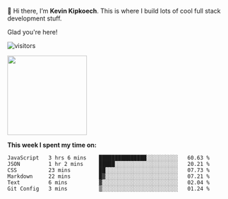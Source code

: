 👋 Hi there, I’m **Kevin Kipkoech**. This is where I build lots of cool full stack development stuff.

Glad you're here!

![visitors](https://visitor-badge.glitch.me/badge?page_id=KevinKipkoechMutai)

<img height="180em" src="https://github-readme-stats.vercel.app/api?username=KevinKipkoechMutai&show_icons=true&hide_border=true&&count_private=true&include_all_commits=true" />


<!--START_SECTION:waka-->

**This week I spent my time on:**

```text
JavaScript   3 hrs 6 mins    ███████████████░░░░░░░░░░   60.63 %
JSON         1 hr 2 mins     █████░░░░░░░░░░░░░░░░░░░░   20.21 %
CSS          23 mins         ██░░░░░░░░░░░░░░░░░░░░░░░   07.73 %
Markdown     22 mins         █▓░░░░░░░░░░░░░░░░░░░░░░░   07.21 %
Text         6 mins          ▓░░░░░░░░░░░░░░░░░░░░░░░░   02.04 %
Git Config   3 mins          ▒░░░░░░░░░░░░░░░░░░░░░░░░   01.24 %
```

<!--END_SECTION:waka-->
